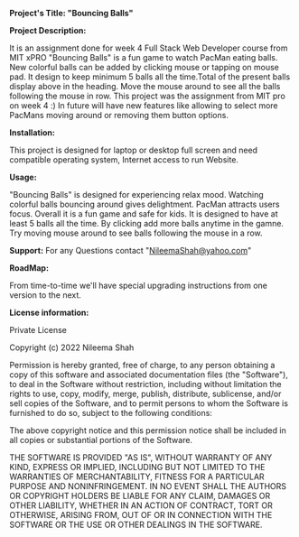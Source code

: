 **Project's Title: "Bouncing Balls"**

**Project Description:**

It is an assignment done for week 4 Full Stack Web Developer course from MIT xPRO
"Bouncing Balls" is a fun game to watch PacMan eating balls. New colorful balls can be added by clicking mouse or tapping on mouse pad. It design to keep minimum 5 balls all the time.Total of the present balls display above in the heading. 
Move the mouse around to see all the balls following the mouse in row.
This project was the assignment from MIT pro on week 4 :) In future will have new features like allowing to select more PacMans moving around or removing them button options.

**Installation:**

This project is designed for laptop or desktop full screen and need compatible operating system, Internet access to run Website.

**Usage:**

"Bouncing Balls" is designed for experiencing relax mood. Watching colorful balls bouncing around gives delightment. PacMan attracts users focus.
Overall it is a fun game and safe for kids. 
It is designed to have at least 5 balls all the time. By clicking add more balls anytime in the gamne. 
Try moving mouse around to see balls following the mouse in a row.

**Support:** For any Questions contact "NileemaShah@yahoo.com"

**RoadMap:**

From time-to-time we'll have special upgrading instructions from one version to the next.

**License information:**

Private License

Copyright (c) 2022 Nileema Shah

Permission is hereby granted, free of charge, to any person obtaining a copy
of this software and associated documentation files (the "Software"), to deal
in the Software without restriction, including without limitation the rights
to use, copy, modify, merge, publish, distribute, sublicense, and/or sell
copies of the Software, and to permit persons to whom the Software is
furnished to do so, subject to the following conditions:

The above copyright notice and this permission notice shall be included in all
copies or substantial portions of the Software.

THE SOFTWARE IS PROVIDED "AS IS", WITHOUT WARRANTY OF ANY KIND, EXPRESS OR
IMPLIED, INCLUDING BUT NOT LIMITED TO THE WARRANTIES OF MERCHANTABILITY,
FITNESS FOR A PARTICULAR PURPOSE AND NONINFRINGEMENT. IN NO EVENT SHALL THE
AUTHORS OR COPYRIGHT HOLDERS BE LIABLE FOR ANY CLAIM, DAMAGES OR OTHER
LIABILITY, WHETHER IN AN ACTION OF CONTRACT, TORT OR OTHERWISE, ARISING FROM,
OUT OF OR IN CONNECTION WITH THE SOFTWARE OR THE USE OR OTHER DEALINGS IN THE
SOFTWARE.








